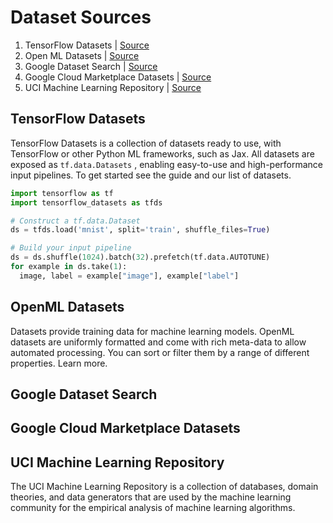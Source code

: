 # Dataset Sources

1. TensorFlow Datasets | [Source](https://www.tensorflow.org/datasets)
1. Open ML Datasets | [Source](https://www.openml.org/search?type=data&status=active&sort=runs)
1. Google Dataset Search | [Source](https://datasetsearch.research.google.com/)
1. Google Cloud Marketplace Datasets | [Source](https://cloud.google.com/marketplace/browse?filter=solution-type:dataset&_ga=2.117206726.1548303019.1669322993-270543887.1669322993)
1. UCI Machine Learning Repository | [Source](https://archive.ics.uci.edu/ml/datasets.php)

## TensorFlow Datasets
TensorFlow Datasets is a collection of datasets ready to use, with TensorFlow or other Python ML frameworks, such as Jax. All datasets are exposed as `tf.data.Datasets` , enabling easy-to-use and high-performance input pipelines. To get started see the guide and our list of datasets.

```python
import tensorflow as tf
import tensorflow_datasets as tfds

# Construct a tf.data.Dataset
ds = tfds.load('mnist', split='train', shuffle_files=True)

# Build your input pipeline
ds = ds.shuffle(1024).batch(32).prefetch(tf.data.AUTOTUNE)
for example in ds.take(1):
  image, label = example["image"], example["label"]
```

## OpenML Datasets
Datasets provide training data for machine learning models. OpenML datasets are uniformly formatted and come with rich meta-data to allow automated processing. You can sort or filter them by a range of different properties. Learn more.


## Google Dataset Search


## Google Cloud Marketplace Datasets 


## UCI Machine Learning Repository
The UCI Machine Learning Repository is a collection of databases, domain theories, and data generators that are used by the machine learning community for the empirical analysis of machine learning algorithms.



